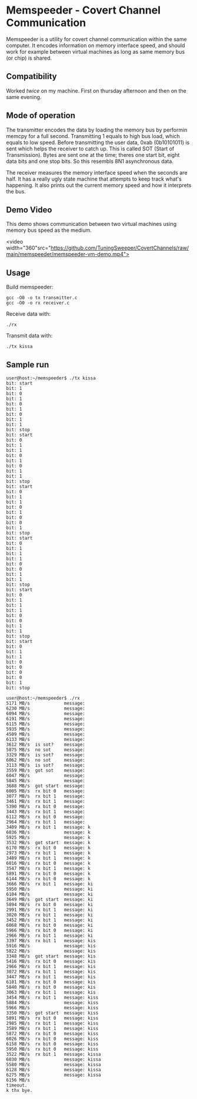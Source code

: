 # Memspeeder - Covert Channel Communication

Memspeeder is a utility for covert channel communication within the same computer. It encodes information on memory interface speed, and should work for example between virtual machines as long as same memory bus (or chip) is shared.

## Compatibility

Worked *twice* on my machine. First on thursday afternoon and then on the same evening.


## Mode of operation

The transmitter encodes the data by loading the memory bus by performin memcpy for a full second. Transmitting 1 equals to high bus load, which equals to low speed. Before transmitting the user data, 0xab (0b10101011) is sent which helps the receiver to catch up. This is called SOT (Start of Transmission). Bytes are sent one at the time; theres one start bit, eight data bits and one stop bits. So this resembls 8N1 asynchronous data.

The receiver measures the memory interface speed when the seconds are half. It has a really ugly state machine that attempts to keep track what's happening. It also prints out the current memory speed and how it interprets the bus.


## Demo Video

This demo shows communication between two virtual machines using memory bus speed as the medium.

<video width="360"src="https://github.com/TuningSweeper/CovertChannels/raw/main/memspeeder/memspeeder-vm-demo.mp4"></video>


## Usage

Build memspeeder:

```
gcc -O0 -o tx transmitter.c
gcc -O0 -o rx receiver.c
```

Receive data with:
```
./rx
```

Transmit data with:
```
./tx kissa
```


## Sample run
```
user@host:~/memspeeder$ ./tx kissa
bit: start
bit: 1
bit: 0
bit: 1
bit: 0
bit: 1
bit: 0
bit: 1
bit: 1
bit: stop
bit: start
bit: 0
bit: 1
bit: 1
bit: 0
bit: 1
bit: 0
bit: 1
bit: 1
bit: stop
bit: start
bit: 0
bit: 1
bit: 1
bit: 0
bit: 1
bit: 0
bit: 0
bit: 1
bit: stop
bit: start
bit: 0
bit: 1
bit: 1
bit: 1
bit: 0
bit: 0
bit: 1
bit: 1
bit: stop
bit: start
bit: 0
bit: 1
bit: 1
bit: 1
bit: 0
bit: 0
bit: 1
bit: 1
bit: stop
bit: start
bit: 0
bit: 1
bit: 1
bit: 0
bit: 0
bit: 0
bit: 0
bit: 1
bit: stop
```

```
user@host:~/memspeeder$ ./rx
5171 MB/s             message: 
6230 MB/s             message: 
6094 MB/s             message: 
6191 MB/s             message: 
6115 MB/s             message: 
5935 MB/s             message: 
4509 MB/s             message: 
6133 MB/s             message: 
3612 MB/s  is sot?    message: 
5875 MB/s  no sot     message: 
3329 MB/s  is sot?    message: 
6062 MB/s  no sot     message: 
3113 MB/s  is sot?    message: 
3559 MB/s  got sot    message: 
6047 MB/s             message: 
5845 MB/s             message: 
3688 MB/s  got start  message: 
6005 MB/s  rx bit 0   message: 
3077 MB/s  rx bit 1   message: 
3461 MB/s  rx bit 1   message: 
5390 MB/s  rx bit 0   message: 
3443 MB/s  rx bit 1   message: 
6112 MB/s  rx bit 0   message: 
2964 MB/s  rx bit 1   message: 
3409 MB/s  rx bit 1   message: k
6036 MB/s             message: k
5925 MB/s             message: k
3532 MB/s  got start  message: k
6170 MB/s  rx bit 0   message: k
2973 MB/s  rx bit 1   message: k
3489 MB/s  rx bit 1   message: k
6016 MB/s  rx bit 0   message: k
3547 MB/s  rx bit 1   message: k
5891 MB/s  rx bit 0   message: k
6144 MB/s  rx bit 0   message: k
3666 MB/s  rx bit 1   message: ki
5950 MB/s             message: ki
6104 MB/s             message: ki
3649 MB/s  got start  message: ki
5894 MB/s  rx bit 0   message: ki
2991 MB/s  rx bit 1   message: ki
3020 MB/s  rx bit 1   message: ki
3452 MB/s  rx bit 1   message: ki
6068 MB/s  rx bit 0   message: ki
5966 MB/s  rx bit 0   message: ki
2966 MB/s  rx bit 1   message: ki
3397 MB/s  rx bit 1   message: kis
5916 MB/s             message: kis
5822 MB/s             message: kis
3348 MB/s  got start  message: kis
5416 MB/s  rx bit 0   message: kis
2966 MB/s  rx bit 1   message: kis
3072 MB/s  rx bit 1   message: kis
3447 MB/s  rx bit 1   message: kis
6101 MB/s  rx bit 0   message: kis
5840 MB/s  rx bit 0   message: kis
3063 MB/s  rx bit 1   message: kis
3454 MB/s  rx bit 1   message: kiss
5884 MB/s             message: kiss
5966 MB/s             message: kiss
3350 MB/s  got start  message: kiss
5891 MB/s  rx bit 0   message: kiss
2985 MB/s  rx bit 1   message: kiss
3589 MB/s  rx bit 1   message: kiss
5872 MB/s  rx bit 0   message: kiss
6026 MB/s  rx bit 0   message: kiss
6158 MB/s  rx bit 0   message: kiss
5950 MB/s  rx bit 0   message: kiss
3522 MB/s  rx bit 1   message: kissa
6030 MB/s             message: kissa
5580 MB/s             message: kissa
6128 MB/s             message: kissa
6275 MB/s             message: kissa
6156 MB/s  
timeout.
k thx bye.
```

